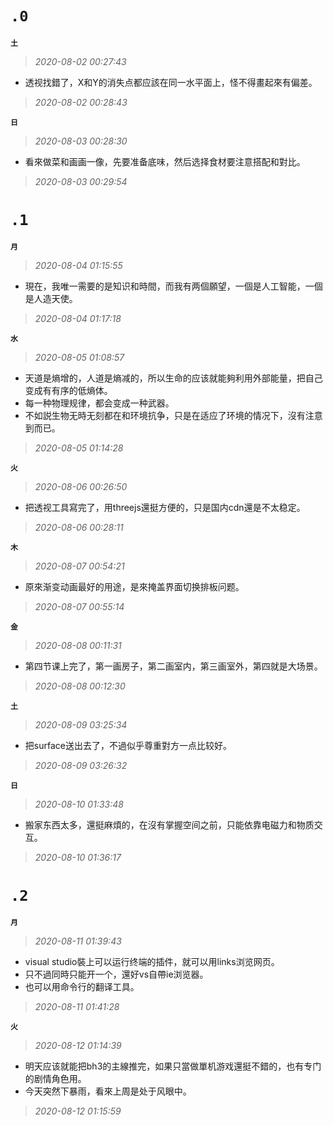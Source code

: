 **`.0`**
========
**`土`**
>*2020-08-02 00:27:43*
- 透视找錯了，X和Y的消失点都应該在同一水平面上，怪不得畫起來有偏差。
>*2020-08-02 00:28:43*

**`日`**
>*2020-08-03 00:28:30*
- 看來做菜和画画一像，先要准备底味，然后选择食材要注意搭配和對比。
>*2020-08-03 00:29:54*

**`.1`**
========
**`月`**
>*2020-08-04 01:15:55*
- 現在，我唯一需要的是知识和時間，而我有两個願望，一個是人工智能，一個是人造天使。
>*2020-08-04 01:17:18*

**`水`**
>*2020-08-05 01:08:57*
- 天道是熵增的，人道是熵减的，所以生命的应该就能夠利用外部能量，把自己变成有有序的低熵体。
- 每一种物理规律，都会变成一种武器。
- 不如説生物无時无刻都在和环境抗争，只是在适应了环境的情况下，沒有注意到而已。
>*2020-08-05 01:14:28*

**`火`**
>*2020-08-06 00:26:50*
- 把透视工具寫完了，用threejs還挺方便的，只是国内cdn還是不太稳定。
>*2020-08-06 00:28:11*

**`木`**
>*2020-08-07 00:54:21*
- 原來渐变动画最好的用途，是來掩盖界面切换排板问题。
>*2020-08-07 00:55:14*

**`金`**
>*2020-08-08 00:11:31*
- 第四节课上完了，第一画房子，第二画室内，第三画室外，第四就是大场景。
>*2020-08-08 00:12:30*

**`土`**
>*2020-08-09 03:25:34*
- 把surface送出去了，不過似乎尊重對方一点比较好。
>*2020-08-09 03:26:32*

**`日`**
>*2020-08-10 01:33:48*
- 搬家东西太多，還挺麻煩的，在沒有掌握空间之前，只能依靠电磁力和物质交互。
>*2020-08-10 01:36:17*

**`.2`**
========
**`月`**
>*2020-08-11 01:39:43*
- visual studio裝上可以运行终端的插件，就可以用links浏览网页。
- 只不過同時只能开一个，還好vs自帶ie浏览器。
- 也可以用命令行的翻译工具。
>*2020-08-11 01:41:28*

**`火`**
>*2020-08-12 01:14:39*
- 明天应该就能把bh3的主線推完，如果只當做單机游戏還挺不錯的，也有专门的剧情角色用。
- 今天突然下暴雨，看來上周是处于风眼中。
>*2020-08-12 01:15:59*